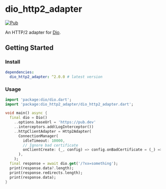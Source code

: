 # dio_http2_adapter

[![Pub](https://img.shields.io/pub/v/dio_http2_adapter.svg?style=flat-square)](https://pub.dev/packages/dio_http2_adapter)

An HTTP/2 adapter for [Dio](https://github.com/flutterchina/dio).

## Getting Started

### Install

```yaml
dependencies:
  dio_http2_adapter: ^2.0.0 # latest version
```

### Usage

```dart
import 'package:dio/dio.dart';
import 'package:dio_http2_adapter/dio_http2_adapter.dart';

void main() async {
  final dio = Dio()
    ..options.baseUrl = 'https://pub.dev'
    ..interceptors.add(LogInterceptor())
    ..httpClientAdapter = Http2Adapter(
      ConnectionManager(
        idleTimeout: 10000,
        // Ignore bad certificate
        onClientCreate: (_, config) => config.onBadCertificate = (_) => true,
      ),
    );
  final response = await dio.get('/?xx=something');
  print(response.data?.length);
  print(response.redirects.length);
  print(response.data);
}
```
